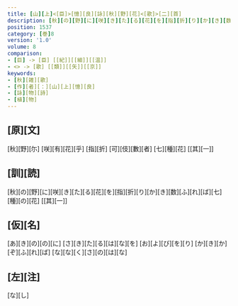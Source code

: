 ```yaml
---
title: [山][上]<[臣]>[憶][良][詠][秋][野][花]<[歌]>[二][首]
description: [秋][の][野][に][咲][き][た][る][花][を][指][折][り][か][き][数][ふ][れ][ば][七][種][の][花] [[其][一]]
position: 1537
category: [巻]8
version: '1.0'
volume: 8
comparison:
- [巨] -> [臣] [[紀]][[細]][[温]]
- <> -> [歌] [[類]][[矢]][[京]]
keywords:
- [秋][雑][歌]
- [作][者][：][山][上][憶][良]
- [詠][物][詩]
- [植][物]
---
```


## [原][文]

[秋][野][尓] [咲][有][花][乎] [指][折] [可][伎][數][者] [七][種][花] [[其][一]]

## [訓][読]

[秋][の][野][に][咲][き][た][る][花][を][指][折][り][か][き][数][ふ][れ][ば][七][種][の][花] [[其][一]]

## [仮][名]

[あ][き][の][の][に] [さ][き][た][る][は][な][を] [お][よ][び][を][り] [か][き][か][ぞ][ふ][れ][ば] [な][な][く][さ][の][は][な]

## [左][注]

[な][し]
